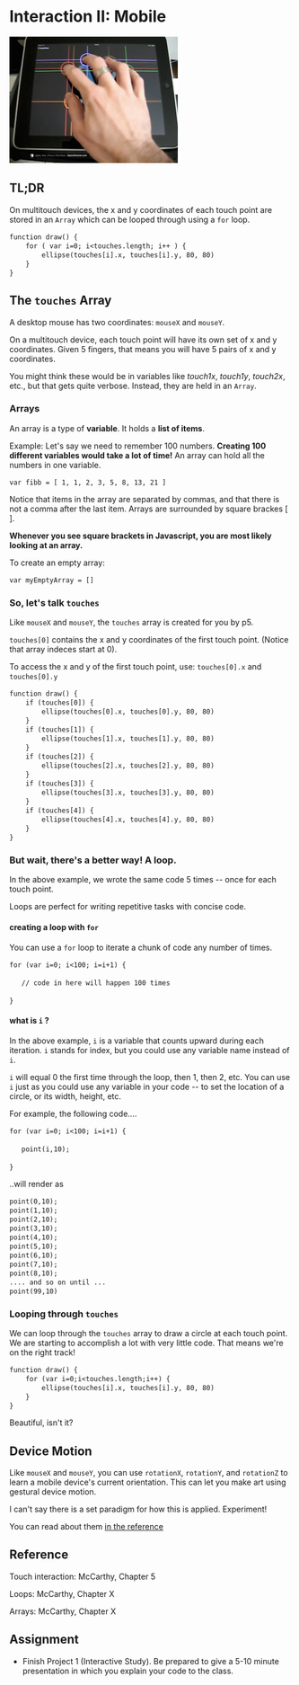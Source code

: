 # Interaction II: Mobile

![](images/multitouch.jpg)


## TL;DR

On multitouch devices, the x and y coordinates of each touch point are stored in an `Array` which can be looped through using a `for` loop.

```
function draw() {
	for ( var i=0; i<touches.length; i++ ) {
		ellipse(touches[i].x, touches[i].y, 80, 80)
	}
}
```


## The `touches` Array

A desktop mouse has two coordinates: `mouseX` and `mouseY`.

On a multitouch device, each touch point will have its own set of x and y coordinates. Given 5 fingers, that means you will have 5 pairs of x and y coordinates.

You might think these would be in variables like *touch1x*, *touch1y*, *touch2x*, etc., but that gets quite verbose. Instead, they are held in an `Array`.

### Arrays

An array is a type of **variable**. It holds a **list of items**.

Example: Let's say we need to remember 100 numbers. **Creating 100 different variables would take a lot of time!** An array can hold all the numbers in one variable.

```
var fibb = [ 1, 1, 2, 3, 5, 8, 13, 21 ]
```
Notice that items in the array are separated by commas, and that there is not a comma after the last item. Arrays are surrounded by square brackes [ ]. 

**Whenever you see square brackets in Javascript, you are most likely looking at an array.**

To create an empty array:

```
var myEmptyArray = []
```

### So, let's talk `touches`

Like `mouseX` and `mouseY`, the `touches` array is created for you by p5. 

`touches[0]` contains the x and y coordinates of the first touch point. (Notice that array indeces start at 0).

To access the x and y of the first touch point, use: `touches[0].x` and `touches[0].y`

```
function draw() {
	if (touches[0]) {
		ellipse(touches[0].x, touches[0].y, 80, 80)
	}
	if (touches[1]) {
		ellipse(touches[1].x, touches[1].y, 80, 80)
	}
	if (touches[2]) {
		ellipse(touches[2].x, touches[2].y, 80, 80)
	}
	if (touches[3]) {
		ellipse(touches[3].x, touches[3].y, 80, 80)
	}
	if (touches[4]) {
		ellipse(touches[4].x, touches[4].y, 80, 80)
	}
}
```

### But wait, there's a better way! A loop.


In the above example, we wrote the same code 5 times -- once for each touch point. 

Loops are perfect for writing repetitive tasks with concise code.


#### creating a loop with `for`

You can use a `for` loop to iterate a chunk of code any number of times.

```
for (var i=0; i<100; i=i+1) {

   // code in here will happen 100 times

}
```

#### what is `i` ?

In the above example, `i` is a variable that counts upward during each iteration. `i` stands for index, but you could use any variable name instead of `i`.

`i` will equal 0 the first time through the loop, then 1, then 2, etc. You can use `i` just as you could use any variable in your code -- to set the location of a circle, or its width, height, etc.

For example, the following code....

```
for (var i=0; i<100; i=i+1) {

   point(i,10);

}
```

..will render as


```
point(0,10);
point(1,10);
point(2,10);
point(3,10);
point(4,10);
point(5,10);
point(6,10);
point(7,10);
point(8,10);
.... and so on until ...
point(99,10)
```

### Looping through `touches`

We can loop through the `touches` array to draw a circle at each touch point. We are starting to accomplish a lot with very little code. That means we're on the right track!

```
function draw() {
	for (var i=0;i<touches.length;i++) {
		ellipse(touches[i].x, touches[i].y, 80, 80)
	}
}
```

Beautiful, isn't it?

## Device Motion

Like `mouseX` and `mouseY`, you can use `rotationX`, `rotationY`, and `rotationZ` to learn a mobile device's current orientation. This can let you make art using gestural device motion. 

I can't say there is a set paradigm for how this is applied. Experiment!

You can read about them [in the reference](http://p5js.org/reference/#/p5/rotationX)



## Reference

Touch interaction: McCarthy, Chapter 5

Loops: McCarthy, Chapter X

Arrays: McCarthy, Chapter X 


## Assignment

- Finish Project 1 (Interactive Study). Be prepared to give a 5-10 minute presentation in which you explain your code to the class.

